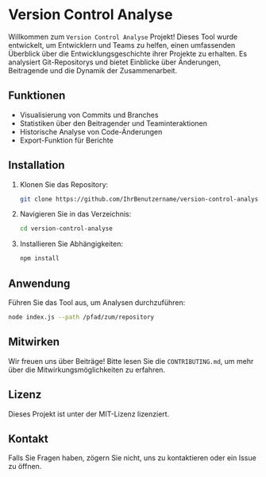 # Version Control Analyse

Willkommen zum `Version Control Analyse` Projekt! Dieses Tool wurde entwickelt, um Entwicklern und Teams zu helfen, einen umfassenden Überblick über die Entwicklungsgeschichte ihrer Projekte zu erhalten. Es analysiert Git-Repositorys und bietet Einblicke über Änderungen, Beitragende und die Dynamik der Zusammenarbeit.

## Funktionen
- Visualisierung von Commits und Branches
- Statistiken über den Beitragender und Teaminteraktionen
- Historische Analyse von Code-Änderungen
- Export-Funktion für Berichte

## Installation
1. Klonen Sie das Repository:
   ```bash
   git clone https://github.com/IhrBenutzername/version-control-analyse.git
   ```
2. Navigieren Sie in das Verzeichnis:
   ```bash
   cd version-control-analyse
   ```
3. Installieren Sie Abhängigkeiten:
   ```bash
   npm install
   ```

## Anwendung
Führen Sie das Tool aus, um Analysen durchzuführen:
```bash
node index.js --path /pfad/zum/repository
```

## Mitwirken
Wir freuen uns über Beiträge! Bitte lesen Sie die `CONTRIBUTING.md`, um mehr über die Mitwirkungsmöglichkeiten zu erfahren.

## Lizenz
Dieses Projekt ist unter der MIT-Lizenz lizenziert.

## Kontakt
Falls Sie Fragen haben, zögern Sie nicht, uns zu kontaktieren oder ein Issue zu öffnen.